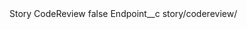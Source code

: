 <?xml version="1.0" encoding="UTF-8"?>
<CustomMetadata xmlns="http://soap.sforce.com/2006/04/metadata" xmlns:xsi="http://www.w3.org/2001/XMLSchema-instance" xmlns:xsd="http://www.w3.org/2001/XMLSchema">
    <label>Story CodeReview</label>
    <protected>false</protected>
    <values>
        <field>Endpoint__c</field>
        <value xsi:type="xsd:string">story/codereview/</value>
    </values>
</CustomMetadata>
